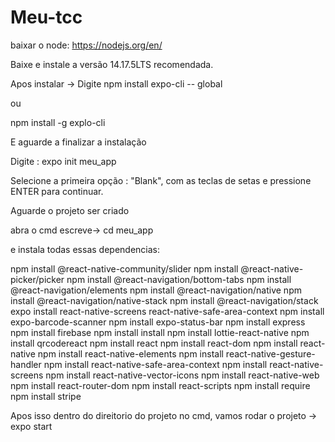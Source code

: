 # Meu-tcc


baixar o node: https://nodejs.org/en/

Baixe e instale a versão 14.17.5LTS  recomendada.

Apos instalar -> Digite npm install expo-cli -- global

ou

npm install -g explo-cli

E aguarde a finalizar a instalação

Digite :    expo init meu_app

Selecione a primeira opção : "Blank", com as teclas de setas e pressione ENTER para continuar.

Aguarde o projeto ser criado

abra o cmd escreve->  cd meu_app 

e instala todas essas dependencias: 

   npm install @react-native-community/slider 
   npm install @react-native-picker/picker 
   npm install  @react-navigation/bottom-tabs 
   npm install @react-navigation/elements 
   npm install @react-navigation/native 
   npm install @react-navigation/native-stack 
   npm install @react-navigation/stack 
   expo install react-native-screens react-native-safe-area-context
   npm install expo-barcode-scanner 
   npm install expo-status-bar 
   npm install express 
   npm install firebase 
   npm install install 
   npm install lottie-react-native 
   npm install  qrcodereact 
   npm install react 
   npm install  react-dom 
   npm install react-native 
   npm install react-native-elements 
   npm install react-native-gesture-handler 
   npm install react-native-safe-area-context 
   npm install react-native-screens 
   npm install react-native-vector-icons 
   npm install react-native-web 
   npm install react-router-dom 
   npm install react-scripts 
   npm install require 
   npm install stripe 
   
   
   Apos isso dentro do direitorio do projeto no cmd, vamos rodar o projeto -> expo start 
   
   
   

